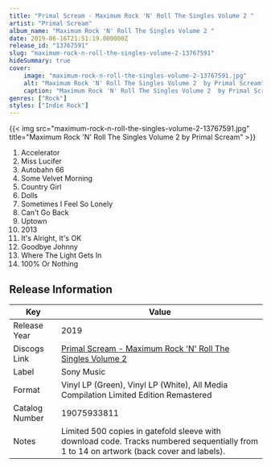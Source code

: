 ```yaml
---
title: "Primal Scream - Maximum Rock 'N' Roll The Singles Volume 2 "
artist: "Primal Scream"
album_name: "Maximum Rock 'N' Roll The Singles Volume 2 "
date: 2019-06-16T21:51:19.000000Z
release_id: "13767591"
slug: "maximum-rock-n-roll-the-singles-volume-2-13767591"
hideSummary: true
cover:
    image: "maximum-rock-n-roll-the-singles-volume-2-13767591.jpg"
    alt: "Maximum Rock 'N' Roll The Singles Volume 2  by Primal Scream"
    caption: "Maximum Rock 'N' Roll The Singles Volume 2  by Primal Scream"
genres: ["Rock"]
styles: ["Indie Rock"]
---
```


{{< img src="maximum-rock-n-roll-the-singles-volume-2-13767591.jpg" title="Maximum Rock 'N' Roll The Singles Volume 2  by Primal Scream" >}}

<!-- section break -->

1. Accelerator
2. Miss Lucifer
3. Autobahn 66
4. Some Velvet Morning
5. Country Girl
6. Dolls
7. Sometimes I Feel So Lonely
8. Can't Go Back
9. Uptown
10. 2013
11. It's Alright, It's OK
12. Goodbye Johnny
13. Where The Light Gets In
14. 100% Or Nothing

<!-- section break -->








## Release Information
|  Key           | Value                                                |
| ---------------| ---------------------------------------------------- |
| Release Year   | 2019                                   |
| Discogs Link   | [Primal Scream - Maximum Rock 'N' Roll The Singles Volume 2 ](https://www.discogs.com/release/13767591-Primal-Scream-Maximum-Rock-N-Roll-The-Singles-Volume-2-) |
| Label          | Sony Music |
| Format         | Vinyl LP (Green), Vinyl LP (White), All Media Compilation Limited Edition Remastered |
| Catalog Number | 19075933811 |
| Notes | Limited 500 copies in gatefold sleeve with download code.  Tracks numbered sequentially from 1 to 14 on artwork (back cover and labels). |